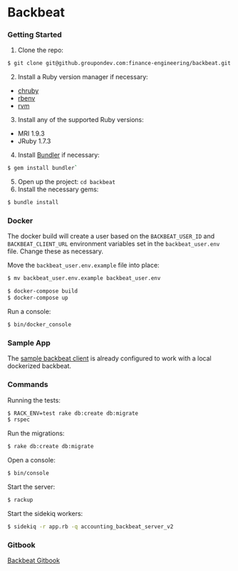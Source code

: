 # Backbeat

### Getting Started

1. Clone the repo:

```bash
$ git clone git@github.groupondev.com:finance-engineering/backbeat.git
```

2. Install a Ruby version manager if necessary:
  - [chruby](https://github.com/postmodern/chruby#install)
  - [rbenv](https://github.com/sstephenson/rbenv/#installation)
  - [rvm](https://rvm.io/rvm/install/)

3. Install any of the supported Ruby versions:
  - MRI 1.9.3
  - JRuby 1.7.3

4. Install [Bundler](http://gembundler.com/) if necessary:

```bash
$ gem install bundler`
```

5. Open up the project: `cd backbeat`
6. Install the necessary gems:

```bash
$ bundle install
```

### Docker

The docker build will create a user based on the `BACKBEAT_USER_ID` and `BACKBEAT_CLIENT_URL`
environment variables set in the `backbeat_user.env` file. Change these as necessary.

Move the `backbeat_user.env.example` file into place:

```bash
$ mv backbeat_user.env.example backbeat_user.env
```

```bash
$ docker-compose build
$ docker-compose up
```

Run a console:

```bash
$ bin/docker_console
```

### Sample App

The [sample backbeat client](https://github.groupondev.com/c-kbuchanan/backbeat_sample_ruby)
is already configured to work with a local dockerized backbeat.

### Commands

Running the tests:

```bash
$ RACK_ENV=test rake db:create db:migrate
$ rspec
```

Run the migrations:

```bash
$ rake db:create db:migrate
```

Open a console:

```bash
$ bin/console
```

Start the server:

```bash
$ rackup
```

Start the sidekiq workers:

```bash
$ sidekiq -r app.rb -q accounting_backbeat_server_v2
```

### Gitbook
[Backbeat Gitbook](https://github.groupondev.com/pages/finance-engineering/html/index.html)
